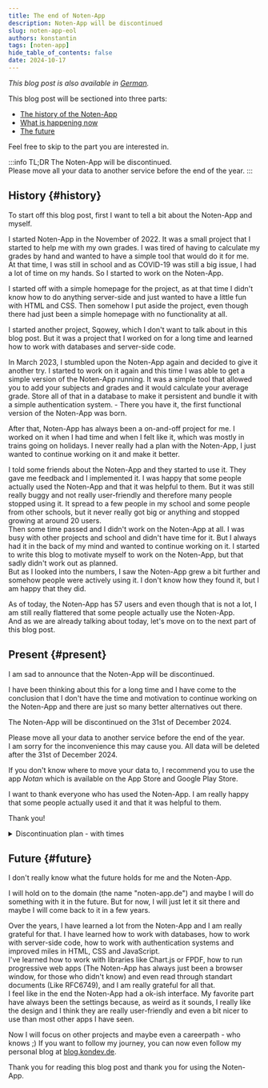 ```yaml
---
title: The end of Noten-App
description: Noten-App will be discontinued
slug: noten-app-eol
authors: konstantin
tags: [noten-app]
hide_table_of_contents: false
date: 2024-10-17
---
```


_This blog post is also available in [German](/de/noten-app-eol/)._

This blog post will be sectioned into three parts:

-   [The history of the Noten-App](#history)
-   [What is happening now](#present)
-   [The future](#future)

Feel free to skip to the part you are interested in.

:::info TL;DR
The Noten-App will be discontinued.  
Please move all your data to another service before the end of the year.
:::

## History {#history}

To start off this blog post, first I want to tell a bit about the Noten-App and myself.

I started Noten-App in the November of 2022. It was a small project that I started to help me with my own grades. I was tired of having to calculate my grades by hand and wanted to have a simple tool that would do it for me.  
At that time, I was still in school and as COVID-19 was still a big issue, I had a lot of time on my hands. So I started to work on the Noten-App.

I started off with a simple homepage for the project, as at that time I didn't know how to do anything server-side and just wanted to have a little fun with HTML and CSS. Then somehow I put aside the project, even though there had just been a simple homepage with no functionality at all.

I started another project, Sqowey, which I don't want to talk about in this blog post. But it was a project that I worked on for a long time and learned how to work with databases and server-side code.

In March 2023, I stumbled upon the Noten-App again and decided to give it another try. I started to work on it again and this time I was able to get a simple version of the Noten-App running. It was a simple tool that allowed you to add your subjects and grades and it would calculate your average grade. Store all of that in a database to make it persistent and bundle it with a simple authentication system. - There you have it, the first functional version of the Noten-App was born.

After that, Noten-App has always been a on-and-off project for me. I worked on it when I had time and when I felt like it, which was mostly in trains going on holidays. I never really had a plan with the Noten-App, I just wanted to continue working on it and make it better.

I told some friends about the Noten-App and they started to use it. They gave me feedback and I implemented it. I was happy that some people actually used the Noten-App and that it was helpful to them. But it was still really buggy and not really user-friendly and therefore many people stopped using it. It spread to a few people in my school and some people from other schools, but it never really got big or anything and stopped growing at around 20 users.  
Then some time passed and I didn't work on the Noten-App at all. I was busy with other projects and school and didn't have time for it. But I always had it in the back of my mind and wanted to continue working on it. I started to write this blog to motivate myself to work on the Noten-App, but that sadly didn't work out as planned.  
But as I looked into the numbers, I saw the Noten-App grew a bit further and somehow people were actively using it. I don't know how they found it, but I am happy that they did.

As of today, the Noten-App has 57 users and even though that is not a lot, I am still really flattered that some people actually use the Noten-App.  
And as we are already talking about today, let's move on to the next part of this blog post.

## Present {#present}

I am sad to announce that the Noten-App will be discontinued.

I have been thinking about this for a long time and I have come to the conclusion that I don't have the time and motivation to continue working on the Noten-App and there are just so many better alternatives out there.

The Noten-App will be discontinued on the 31st of December 2024.

Please move all your data to another service before the end of the year.  
I am sorry for the inconvenience this may cause you.
All data will be deleted after the 31st of December 2024.

If you don't know where to move your data to, I recommend you to use the app _Notan_ which is available on the App Store and Google Play Store.

I want to thank everyone who has used the Noten-App. I am really happy that some people actually used it and that it was helpful to them.

Thank you!

<details>
<summary>Discontinuation plan - with times</summary>

1.  **17th of October 2024** (Today)  
    Announcement of the discontinuation of the Noten-App.

2.  **Before the 31st of December 2024**  
    I will turn off the statuspage, API (Programmer Interface), Account migration tools and Developer Portal of the Noten-App.  
    Also the Beta-Program and Analytics (Only had been used for beta-testers) will be turned off.
    As these are not really used by anyone, I will just turn them off and delete the data.

3.  **31st of December 2024**  
    The Noten-App and login system will be shut down, the login will be disabled.

4.  **After the 31st of December 2024**  
    I will not immediately delete all data, but I will keep it for some time in case someone didn't move their data yet.  
    The data will AT LEAST be deleted on the 31st of March 2025.

5.  **After the 31st of March 2025**  
    The [GitHub repositories](https://github.com/noten-app) will be archived with a note to this blog post.  
    The Assets server (containing images and static code for the app) will be shut down.  
    What will persist are the blog (this blog) and the documentation. Both will not be used anymore, but as they are just static files, there is no risk of keeping them online without any maintenance.

</details>

## Future {#future}

I don't really know what the future holds for me and the Noten-App.

I will hold on to the domain (the name "noten-app.de") and maybe I will do something with it in the future. But for now, I will just let it sit there and maybe I will come back to it in a few years.

Over the years, I have learned a lot from the Noten-App and I am really grateful for that. I have learned how to work with databases, how to work with server-side code, how to work with authentication systems and improved miles in HTML, CSS and JavaScript.  
I've learned how to work with libraries like Chart.js or FPDF, how to run progressive web apps (The Noten-App has always just been a browser window, for those who didn't know) and even read through standart documents (Like RFC6749), and I am really grateful for all that.  
I feel like in the end the Noten-App had a ok-ish interface. My favorite part have always been the settings because, as weird as it sounds, I really like the design and I think they are really user-friendly and even a bit nicer to use than most other apps I have seen.

Now I will focus on other projects and maybe even a careerpath - who knows ;) If you want to follow my journey, you can now even follow my personal blog at [blog.kondev.de](https://blog.kondev.de).

Thank you for reading this blog post and thank you for using the Noten-App.
